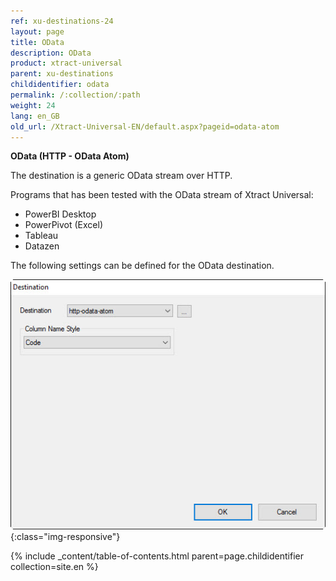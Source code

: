```yaml
---
ref: xu-destinations-24
layout: page
title: OData
description: OData
product: xtract-universal
parent: xu-destinations
childidentifier: odata
permalink: /:collection/:path
weight: 24
lang: en_GB
old_url: /Xtract-Universal-EN/default.aspx?pageid=odata-atom
---
```


**OData (HTTP - OData Atom)**

The destination is a generic OData stream over HTTP. 

Programs that has been tested with the OData stream of Xtract Universal: 
- PowerBI Desktop
- PowerPivot (Excel)
- Tableau
- Datazen
 
The following settings can be defined for the OData destination.

![Odata-Atom-Destination-Details](/img/content/Odata-Atom-Destination-Details.jpg){:class="img-responsive"}

{% include _content/table-of-contents.html parent=page.childidentifier collection=site.en %}